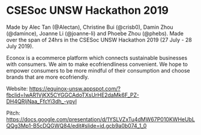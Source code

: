 # CSESoc UNSW Hackathon 2019

Made by Alec Tan (@Alectan), Christine Bui (@crisb0), Damin Zhou (@damince), Joanne Li (@joanne-li) and Phoebe Zhou (@phebs). Made over the span of 24hrs in the CSESoc UNSW Hackathon 2019 (27 July - 28 July 2019).

Econox is a ecommerce platform which connects sustainable businesses with consumers. We aim to make ecofriendliness convenient. We hope to empower consumers to be more mindful of their consumption and choose brands that are more ecofriendly.

Website:
https://equinox-unsw.appspot.com/?fbclid=IwAR1VjKX5CYGGCAdoTXsUrHE2daMk6F_PZ-DH4QRljNaa_FfcYi3dh_-ypyI

Pitch:
https://docs.google.com/presentation/d/1YSLVZxTu4dMW67P010KWHeUbLQQg3Mp1-B5cDQGWQ84/edit#slide=id.gcb9a0b074_1_0
